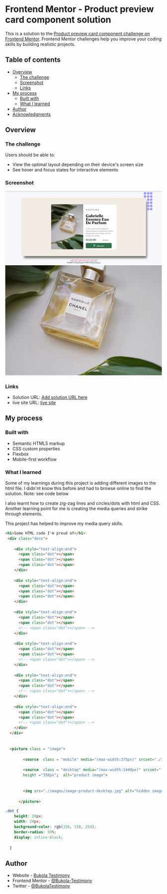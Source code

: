 # Frontend Mentor - Product preview card component solution

This is a solution to the [Product preview card component challenge on Frontend Mentor](https://www.frontendmentor.io/challenges/product-preview-card-component-GO7UmttRfa). Frontend Mentor challenges help you improve your coding skills by building realistic projects. 

## Table of contents

- [Overview](#overview)
  - [The challenge](#the-challenge)
  - [Screenshot](#screenshot)
  - [Links](#links)
- [My process](#my-process)
  - [Built with](#built-with)
  - [What I learned](#what-i-learned)
- [Author](#author)
- [Acknowledgments](#acknowledgments)


## Overview

### The challenge

Users should be able to:

- View the optimal layout depending on their device's screen size
- See hover and focus states for interactive elements

### Screenshot

![My solution preview](https://github.com/Bukola-Testimony/Frontend-Mentor-Product-preview-card/blob/599f500dee21cff835e9219552c77d7b62a52ffd/images/Screenshot.png)
<img src="./images/image-product-mobile.jpg" alt="mobile"/>

### Links
 
- Solution URL: [Add solution URL here](https://your-solution-url.com)
- live site URL: [live site](https://bukola-testimony.github.io/Frontend-Mentor-Product-preview-card/)


## My process

### Built with

- Semantic HTML5 markup
- CSS custom properties
- Flexbox
- Mobile-first workflow

### What I learned

Some of my learnings during this project is adding different images to the html file. I didn'nt know this before and had to browse online to find the solution. 
Note: see code below

I also learnt how to create zig-zag lines and circles/dots with html and CSS. Another learning point for me is creating the media queries and strike through elements.

This project has helped to improve my media query skills.

```html
<h1>Some HTML code I'm proud of</h1>
 <div class="deco">

    <div style="text-align:end">
      <span class="dot"></span>
      <span class="dot"></span>
      <span class="dot"></span>
    </div>
    
    <div style="text-align:end">
      <span class="dot"></span>
      <span class="dot"></span>
      <span class="dot"></span>
    </div>
    
    <div style="text-align:end">
      <span class="dot"></span>
      <span class="dot"></span>
      <!-- <span class="dot"></span> -->
    </div>
    
    <div style="text-align:end">
      <span class="dot"></span>
      <span class="dot"></span>
      <!-- <span class="dot"></span> -->
    </div>
    
    <div style="text-align:end">
      <span class="dot"></span>
      <span class="dot"></span>
      <!-- <span class="dot"></span> -->
    </div>
    
    <div style="text-align:end">
      <span class="dot"></span>
      <span class="dot"></span>
      <!-- <span class="dot"></span> -->
    </div>
  </div>


  <picture class = "image">

        <source  class = "mobile" media="(max-width:375px)" srcset="./images/image-product-mobile.jpg" width ="320px"; height ="200px"  alt="product image">
        
        <source  class = "desktop" media="(max-width:1440px)" srcset="./images/image-product-desktop.jpg" width ="250px";
        height ="350px";  alt="product image">

        
        <img src="./images/image-product-desktop.jpg" alt="hidden image">
        
      </picture>
```


```css
.dot {
    height: 20px;
    width: 20px;
    background-color: rgb(156, 158, 254);
    border-radius: 50%;
    display: inline-block;
    
  }
```


## Author

- Website - [Bukola Testimony](https://bukola-testimony.github.io/My-Portfolio-website/)
- Frontend Mentor - [@Bukola-Testimony](https://www.frontendmentor.io/profile/Bukola-Testimony)
- Twitter - [@BukolaTestimony](https://twitter.com/BukolaTestimony)




